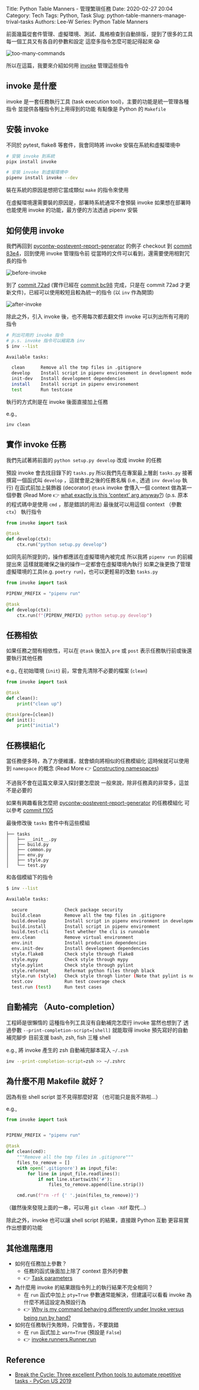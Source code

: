 Title: Python Table Manners - 管理繁瑣任務
Date: 2020-02-27 20:04
Category: Tech
Tags: Python, Task
Slug: python-table-manners-manage-trival-tasks
Authors: Lee-W
Series: Python Table Manners

前面幾篇從套件管理、虛擬環境、測試、風格檢查到自動排版，提到了很多的工具
每一個工具又有各自的參數和設定
這麼多指令怎麼可能記得起來 😱

![too-many-commands](/images/posts-image/2020-02-22-python-table-manner-series/too-many-commands.jpg)

<!--more-->

所以在這篇，我要來介紹如何用 [invoke](http://www.pyinvoke.org/) 管理這些指令

## invoke 是什麼
invoke 是一套任務執行工具 (task execution tool)，主要的功能是統一管理各種指令
並提供各種指令列上用得到的功能
有點像是 Python 的 `Makefile`

## 安裝 invoke
不同於 pytest, flake8 等套件，我會同時將 invoke 安裝在系統和虛擬環境中

```sh
# 安裝 invoke 到系統
pipx install invoke

# 安裝 invoke 到虛擬環境中
pipenv install invoke --dev
```

裝在系統的原因是想把它當成類似 `make` 的指令來使用

在虛擬環境還需要裝的原因是，部署時系統通常不會預裝 invoke
如果想在部署時也能使用 invoke 的功能，最方便的方法透過 pipenv 安裝

## 如何使用 invoke
我們再回到 [pycontw-postevent-report-generator](https://github.com/pycontw/pycontw-postevent-report-generator) 的例子
checkout 到 [commit 83e4](https://github.com/pycontw/pycontw-postevent-report-generator/tree/83e48c6443303045ed1de2f020297c3110bb1300)，回到使用 invoke 管理指令前
從當時的文件可以看到，還需要使用相對冗長的指令

![before-invoke](/images/posts-image/2020-02-22-python-table-manner-series/before-invoke.jpg)

到了 [commit 72ad](https://github.com/pycontw/pycontw-postevent-report-generator/tree/72ad956fd200867dc292a156c97a99a09ebe0104) (實作已經在 [commit bc98](https://github.com/pycontw/pycontw-postevent-report-generator/commit/bc98eec28037a9bed5063fef0f0f564893fce3ac) 完成，只是在 commit 72ad 才更新文件)，已經可以使用較短且較為統一的指令 (以 `inv` 作為開頭)

![after-invoke](/images/posts-image/2020-02-22-python-table-manner-series/after-invoke.jpg)

除此之外，引入 invoke 後，也不用每次都去翻文件
invoke 可以列出所有可用的指令

```sh
# 列出可用的 invoke 指令
# p.s. invoke 指令可以縮寫為 inv
$ inv --list

Available tasks:

  clean      Remove all the tmp files in .gitignore
  develop    Install script in pipenv environement in development mode
  init-dev   Install development dependencies
  install    Install script in pipenv environement
  test       Run testcase
```

執行的方式則是在 invoke 後面直接加上任務

e.g.,

```sh
inv clean
```

## 實作 invoke 任務
我們先試著將前面的 `python setup.py develop` 改成 invoke 的任務

預設 invoke 會去找目錄下的 `tasks.py`
所以我們先在專案最上層創 `tasks.py`
接著撰寫一個函式叫 `develop` ，這就會是之後的任務名稱 (i.e., 透過 `inv develop` 執行)
在函式前加上裝飾器 (decorator) `@task`
invoke 會傳入一個 context 做為第一個參數 (Read More 👉 [what exactly is this ‘context’ arg anyway?](http://docs.pyinvoke.org/en/stable/getting-started.html#aside-what-exactly-is-this-context-arg-anyway))
(p.s. 原本的程式碼中是使用 `cmd` ，那是錯誤的用法)
最後就可以用這個 context （參數 `ctx`） 執行指令

```python
from invoke import task

@task
def develop(ctx):
    ctx.run("python setup.py develop")
```

如同先前所提到的，操作都應該在虛擬環境內被完成
所以我將 `pipenv run` 的前綴提出來
這樣就能確保之後的操作一定都會在虛擬環境內執行
如果之後更換了管理虛擬環境的工具(e.g. `poetry run`)，也可以更輕易的改動 `tasks.py`

```python
from invoke import task

PIPENV_PREFIX = "pipenv run"

@task
def develop(ctx):
    ctx.run(f"{PIPENV_PREFIX} python setup.py develop")
```

## 任務相依
如果任務之間有相依性，可以在 `@task` 後加入 `pre` 或 `post`
表示任務執行前或後還要執行其他任務

e.g., 在初始環境 (`init`) 前，常會先清除不必要的檔案 (`clean`)

```python
from invoke import task

@task
def clean():
    print("clean up")

@task(pre=[clean])
def init():
    print("initial")
```

## 任務模組化
當任務便多時，為了方便維護，就會傾向將相似的任務模組化
這時候就可以使用到 `namespace` 的概念
(Read More 👉 [Constructing namespaces](http://docs.pyinvoke.org/en/stable/concepts/namespaces.html))

不過我不會在這篇文章深入探討要怎麼說
一般來說，除非任務真的非常多，這並不是必要的

如果有興趣看我怎麼把 [pycontw-postevent-report-generator](https://github.com/pycontw/pycontw-postevent-report-generator) 的任務模組化
可以參考 [commit f105](https://github.com/pycontw/pycontw-postevent-report-generator/commit/f1050eabf44a8b8e662370bd97b2a79ad57723c2)

最後修改後 `tasks` 套件中有這些模組

```text
├── tasks
│   ├── __init__.py
│   ├── build.py
│   ├── common.py
│   ├── env.py
│   ├── style.py
│   └── test.py
```

和各個模組下的指令

```sh
$ inv --list

Available tasks:

  secure              Check package security
  build.clean         Remove all the tmp files in .gitignore
  build.develop       Install script in pipenv environment in development mode
  build.install       Install script in pipenv environment
  build.test-cli      Test whether the cli is runnable
  env.clean           Remove virtual environment
  env.init            Install production dependencies
  env.init-dev        Install development dependencies
  style.flake8        Check style through flake8
  style.mypy          Check style through mypy
  style.pylint        Check style through pylint
  style.reformat      Reformat python files throgh black
  style.run (style)   Check style throgh linter (Note that pylint is not included)
  test.cov            Run test coverage check
  test.run (test)     Run test cases
```

## 自動補完 （Auto-completion）
工程師是很懶惰的
這種指令列工具沒有自動補完怎麼行
invoke 當然也想到了
透過參數 `--print-completion-script=[shell]` 就能取得 invoke 預先寫好的自動補完腳步
目前支援 bash, zsh, fish 三種 shell

e.g., 將 invoke 產生的 zsh 自動補完腳本寫入 `~/.zsh`

```sh
inv --print-completion-script=zsh >> ~/.zshrc
```

## 為什麼不用 Makefile 就好？
因為有些 shell script 並不見得那麼好寫
（也可能只是我不熟啦...）

e.g.,

```python
from invoke import task


PIPENV_PREFIX = "pipenv run"

@task
def clean(cmd):
    """Remove all the tmp files in .gitignore"""
    files_to_remove = []
    with open('.gitignore') as input_file:
        for line in input_file.readlines():
            if not line.startswith('#'):
                files_to_remove.append(line.strip())

    cmd.run(f"rm -rf {' '.join(files_to_remove)}")
```

（雖然後來發現上面的一串，可以用 `git clean -Xdf` 取代...）

除此之外，invoke 也可以讓 shell script 的結果，直接跟 Python 互動
更容易實作出想要的功能

## 其他進階應用
* 如何在任務加上參數？
    * 任務的函式後面加上除了 context 意外的參數
    * 👉 [Task parameters](http://docs.pyinvoke.org/en/stable/getting-started.html#task-parameters)
* 為什麼用 invoke 的結果跟指令列上的執行結果不完全相同？
    * 在 `run` 函式中加上 `pty=True` 參數通常能解決，但建議可以看看 invoke 為什麼不將這設定為預設行為
    * 👉 [Why is my command behaving differently under Invoke versus being run by hand?](http://www.pyinvoke.org/faq.html#why-is-my-command-behaving-differently-under-invoke-versus-being-run-by-hand)
* 如何在任務執行失敗時，只做警告，不要跳錯
    * 在 `run` 函式加上 `warn=True` (預設是 `False`)
    * 👉 [invoke.runners.Runner.run](http://docs.pyinvoke.org/en/1.2/api/runners.html#invoke.runners.Runner.run)

## Reference
* [Break the Cycle: Three excellent Python tools to automate repetitive tasks - PyCon US 2019](https://lee-w.github.io/pycon-note/posts/pycon-us-2019/2019/08/break-the-cycle-three-excellent-python-tools-to-automate-repetitive-tasks/)
